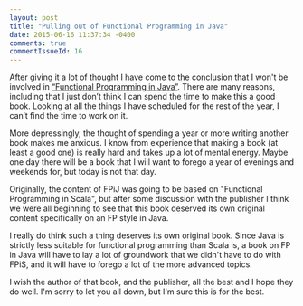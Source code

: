 ```yaml
---
layout: post
title: "Pulling out of Functional Programming in Java"
date: 2015-06-16 11:37:34 -0400
comments: true
commentIssueId: 16
---
```


After giving it a lot of thought I have come to the conclusion that I won't be involved in [“Functional Programming in Java”](http://manning.com/saumont). There are many reasons, including that I just don’t think I can spend the time to make this a good book. Looking at all the things I have scheduled for the rest of the year, I can’t find the time to work on it.

More depressingly, the thought of spending a year or more writing another book makes me anxious. I know from experience that making a book (at least a good one) is really hard and takes up a lot of mental energy. Maybe one day there will be a book that I will want to forego a year of evenings and weekends for, but today is not that day.

Originally, the content of FPiJ was going to be based on "Functional Programming in Scala", but after some discussion with the publisher I think we were all beginning to see that this book deserved its own original content specifically on an FP style in Java.

I really do think such a thing deserves its own original book. Since Java is strictly less suitable for functional programming than Scala is, a book on FP in Java will have to lay a lot of groundwork that we didn't have to do with FPiS, and it will have to forego a lot of the more advanced topics.

I wish the author of that book, and the publisher, all the best and I hope they do well. I'm sorry to let you all down, but I'm sure this is for the best.

